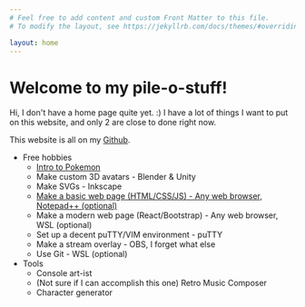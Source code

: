 ```yaml
---
# Feel free to add content and custom Front Matter to this file.
# To modify the layout, see https://jekyllrb.com/docs/themes/#overriding-theme-defaults

layout: home
---
```


# Welcome to my pile-o-stuff!

Hi, I don't have a home page quite yet. :)
I have a lot of things I want to put on this website, and only 2 are close to done right now.

This website is all on my [Github](https://github.com/jCallon/jCallon.github.io).

- Free hobbies
  - [Intro to Pokemon](pokemon/cheatsheet.html)
  - Make custom 3D avatars - Blender & Unity
  - Make SVGs - Inkscape
  - [Make a basic web page (HTML/CSS/JS) - Any web browser, Notepad++ (optional)](archaic_web_dev/overview.html)
  - Make a modern web page (React/Bootstrap) - Any web browser, WSL (optional)
  - Set up a decent puTTY/VIM environment - puTTY
  - Make a stream overlay - OBS, I forget what else
  - Use Git - WSL (optional)
- Tools
  - Console art-ist
  - (Not sure if I can accomplish this one) Retro Music Composer
  - Character generator
